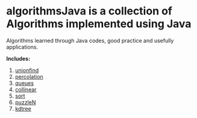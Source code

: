 # algorithmsJava is a collection of Algorithms implemented using Java
Algorithms learned through Java codes, good practice and usefully applications.

**Includes:**
1. [unionfind]()
2. [percolation]()
3. [queues]()
4. [collinear]()
5. [sort]()
6. [puzzleN]()
7. [kdtree]()
